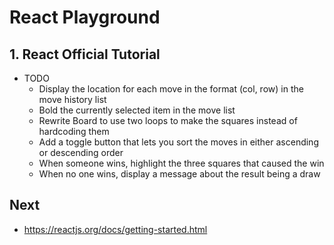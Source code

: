 # React Playground

## 1. React Official Tutorial
- TODO
    - Display the location for each move in the format (col, row) in the move history list
    - Bold the currently selected item in the move list
    - Rewrite Board to use two loops to make the squares instead of hardcoding them
    - Add a toggle button that lets you sort the moves in either ascending or descending order
    - When someone wins, highlight the three squares that caused the win
    - When no one wins, display a message about the result being a draw

## Next
- https://reactjs.org/docs/getting-started.html
